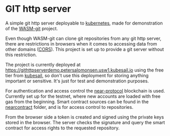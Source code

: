 GIT http server
===============

A simple git http server deployable to [kubernetes](https://kubernetes.io), made for demonstration of the [WASM-git](http://github.com/petersalomonsen/wasm-git) project.

Even though WASM-git can clone git repositories from any git http server, there are restrictions in browsers when it comes to accessing data from other domains ([CORS](https://en.wikipedia.org/wiki/Cross-origin_resource_sharing)). This project is set up to provide a git server without this restriction.

The project is currently deployed at https://githttpserverdemo.petersalomonsen.usw1.kubesail.io using the free tier from [kubesail](https://kubesail.com/), so don't use this deployment for storing anything important or sensitive. It's just for test and demonstration purposes.

For authentication and access control the [near-protocol](https://near.org) blockchain is used. Currently set up for the testnet, where new accounts are loaded with free gas from the beginning. Smart contract sources can be found in the [nearcontract](nearcontract) folder, and is for access control to repositories.

From the browser side a token is created and signed using the private keys stored in the browser. The server checks the signature and query the smart contract for access rights to the requested repository.